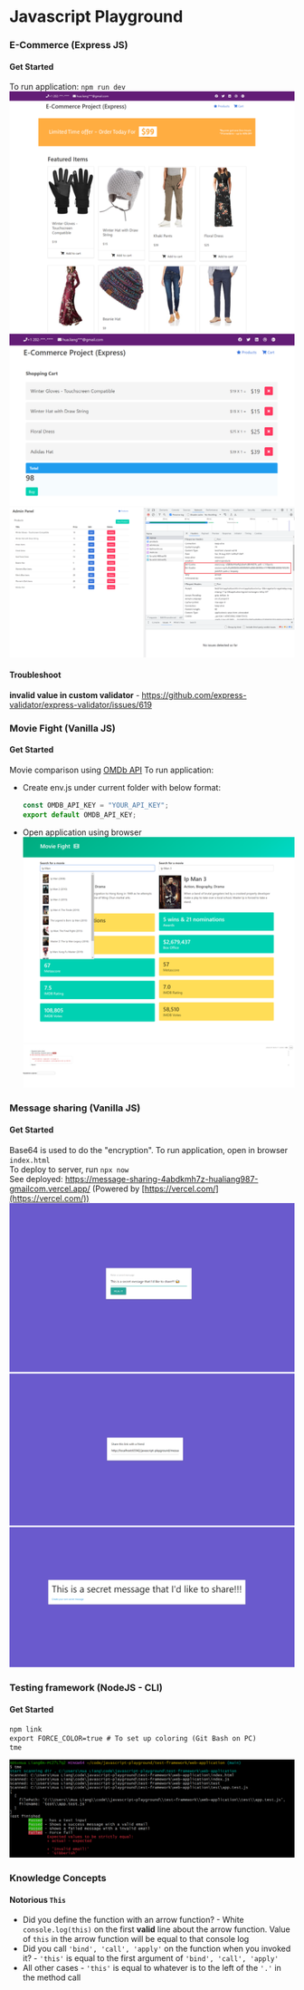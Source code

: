 # Javascript Playground
### E-Commerce (Express JS)
#### Get Started
To run application: `npm run dev`
![ecomm.png](previews%2Fecomm%2Fecomm.png)
![cart.png](previews%2Fecomm%2Fcart.png)
![set-cookie.png](previews%2Fecomm%2Fset-cookie.png)
#### Troubleshoot
**invalid value in custom validator** - https://github.com/express-validator/express-validator/issues/619
### Movie Fight (Vanilla JS)
#### Get Started
Movie comparison using [OMDb API](https://www.omdbapi.com/)
To run application:
* Create env.js under current folder with below format:
    ```javascript
    const OMDB_API_KEY = "YOUR_API_KEY";
    export default OMDB_API_KEY;
    ```
* Open application using browser
![preview.png](previews%2Fmovie-fight%2Fpreview.png)
![test.png](previews%2Fmovie-fight%2Ftest.png)

### Message sharing (Vanilla JS)
#### Get Started
Base64 is used to do the "encryption". To run application, open in browser `index.html`  
To deploy to server, run `npx now`  
See deployed: https://message-sharing-4abdkmh7z-hualiang987-gmailcom.vercel.app/ (Powered by [https://vercel.com/](https://vercel.com/))
![home.png](previews%2Fmessage-sharing%2Fhome.png)
![encrypted.png](previews%2Fmessage-sharing%2Fencrypted.png)
![decrypted.png](previews%2Fmessage-sharing%2Fdecrypted.png)
### Testing framework (NodeJS - CLI)
#### Get Started
```shell
npm link
export FORCE_COLOR=true # To set up coloring (Git Bash on PC)
tme
```
![preview.png](previews%2Ftest-framework%2Fpreview.png)
### Knowledge Concepts
#### Notorious `This`
- Did you define the function with an arrow function? - White `console.log(this)` on the first **valid** line about the arrow function. Value of `this` in the arrow function will be equal to that console log
- Did you call `'bind', 'call', 'apply'` on the function when you invoked it? - `'this'` is equal to the first argument of `'bind', 'call', 'apply'`
- All other cases - `'this'` is equal to whatever is to the left of the `'.'` in the method call